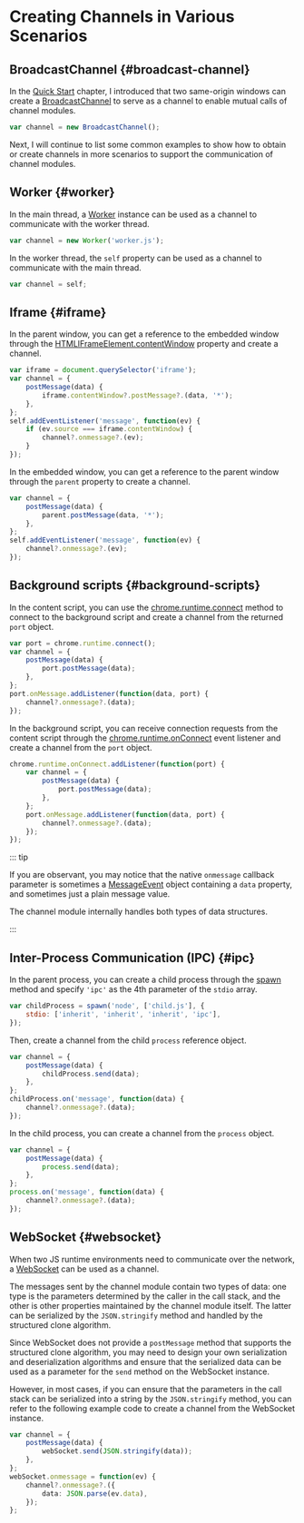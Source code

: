 # Creating Channels in Various Scenarios

## BroadcastChannel {#broadcast-channel}

In the [Quick Start](./quick-start.md) chapter, I introduced that two same-origin windows can create a [BroadcastChannel](https://developer.mozilla.org/en-US/docs/Web/API/BroadcastChannel) to serve as a channel to enable mutual calls of channel modules.

```js
var channel = new BroadcastChannel();
```

Next, I will continue to list some common examples to show how to obtain or create channels in more scenarios to support the communication of channel modules.

## Worker {#worker}

In the main thread, a [Worker](https://developer.mozilla.org/en-US/docs/Web/API/Worker) instance can be used as a channel to communicate with the worker thread.

```js
var channel = new Worker('worker.js');
```

In the worker thread, the `self` property can be used as a channel to communicate with the main thread.

```js
var channel = self;
```

## Iframe {#iframe}

In the parent window, you can get a reference to the embedded window through the [HTMLIFrameElement.contentWindow](https://developer.mozilla.org/en-US/docs/Web/API/HTMLIFrameElement/contentWindow) property and create a channel.

```typescript
var iframe = document.querySelector('iframe');
var channel = {
    postMessage(data) {
        iframe.contentWindow?.postMessage?.(data, '*');
    },
};
self.addEventListener('message', function(ev) {
    if (ev.source === iframe.contentWindow) {
        channel?.onmessage?.(ev);
    }
});
```

In the embedded window, you can get a reference to the parent window through the `parent` property to create a channel.

```typescript
var channel = {
    postMessage(data) {
        parent.postMessage(data, '*');
    },
};
self.addEventListener('message', function(ev) {
    channel?.onmessage?.(ev);
});
```

## Background scripts {#background-scripts}

In the content script, you can use the [chrome.runtime.connect](https://developer.chrome.com/docs/extensions/reference/runtime/#method-connect) method to connect to the background script and create a channel from the returned `port` object.

```javascript
var port = chrome.runtime.connect();
var channel = {
    postMessage(data) {
        port.postMessage(data);
    },
};
port.onMessage.addListener(function(data, port) {
    channel?.onmessage?.(data);
});
```

In the background script, you can receive connection requests from the content script through the [chrome.runtime.onConnect](https://developer.chrome.com/docs/extensions/reference/runtime/#event-onConnect) event listener and create a channel from the `port` object.

```javascript
chrome.runtime.onConnect.addListener(function(port) {
    var channel = {
        postMessage(data) {
            port.postMessage(data);
        },
    };
    port.onMessage.addListener(function(data, port) {
        channel?.onmessage?.(data);
    });
});
```

::: tip

If you are observant, you may notice that the native `onmessage` callback parameter is sometimes a [MessageEvent](https://developer.mozilla.org/en-US/docs/Web/API/MessageEvent) object containing a `data` property, and sometimes just a plain message value.

The channel module internally handles both types of data structures.

:::

## Inter-Process Communication (IPC) {#ipc}

In the parent process, you can create a child process through the [spawn](https://nodejs.org/api/child_process.html#child_processspawncommand-args-options) method and specify `'ipc'` as the 4th parameter of the `stdio` array.

```js
var childProcess = spawn('node', ['child.js'], {
    stdio: ['inherit', 'inherit', 'inherit', 'ipc'],
});
```

Then, create a channel from the child `process` reference object.

```js
var channel = {
    postMessage(data) {
        childProcess.send(data);
    },
};
childProcess.on('message', function(data) {
    channel?.onmessage?.(data);
});
```

In the child process, you can create a channel from the `process` object.

```js
var channel = {
    postMessage(data) {
        process.send(data);
    },
};
process.on('message', function(data) {
    channel?.onmessage?.(data);
});
```

## WebSocket {#websocket}

When two JS runtime environments need to communicate over the network, a [WebSocket](https://developer.mozilla.org/en-US/docs/Web/API/WebSocket) can be used as a channel.

The messages sent by the channel module contain two types of data: one type is the parameters determined by the caller in the call stack, and the other is other properties maintained by the channel module itself. The latter can be serialized by the `JSON.stringify` method and handled by the structured clone algorithm.

Since WebSocket does not provide a `postMessage` method that supports the structured clone algorithm, you may need to design your own serialization and deserialization algorithms and ensure that the serialized data can be used as a parameter for the `send` method on the WebSocket instance.

However, in most cases, if you can ensure that the parameters in the call stack can be serialized into a string by the `JSON.stringify` method, you can refer to the following example code to create a channel from the WebSocket instance.

```typescript
var channel = {
    postMessage(data) {
        webSocket.send(JSON.stringify(data));
    },
};
webSocket.onmessage = function(ev) {
    channel?.onmessage?.({
        data: JSON.parse(ev.data),
    });
};
```
